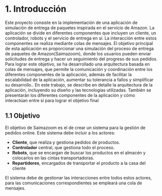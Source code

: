 # 1. Introducción
Este proyecto consiste en la implementación de una aplicación de simulación de entrega de paquetes inspirada en el servicio de Amazon. La aplicación se divide en diferentes componentes que incluyen un cliente, un controlador, robots y el servicio de entrega en sí. La interacción entre estos componentes se realiza mediante colas de mensajes.
El objetivo principal de esta aplicación es proporcionar una simulación del proceso de entrega de paquetes de Amazon(Saimazoom), donde los usuarios pueden enviar solicitudes de entrega y hacer un seguimiento del progreso de sus pedidos. Para lograr este objetivo, se ha desarrollado una arquitectura basada en colas de mensajes, que permite la comunicación y coordinación entre los diferentes componentes de la aplicación, además de facilitar la escalabilidad de la aplicación, aumentar su tolerancia a fallos y simplificar su desarrollo..
En este trabajo, se describe en detalle la arquitectura de la aplicación, incluyendo su diseño y las tecnologías utilizadas. También se presentarán los diferentes componentes de la aplicación y cómo interactúan entre sí para lograr el objetivo final 

## 1.1 Objetivo

El objetivo de Saimazoom es el de crear un sistema para la gestión de pedidos online. Este sistema debe incluir a los actores:
* **Cliente**, que realiza y gestiona pedidos de productos.
* **Controlador** central, que gestiona todo el proceso.
* **Robots**, que se encargan de buscar los productos en el almacén y colocarlos en las cintas transportadoras.
* **Repartidores**, encargados de transportar el producto a la casa del cliente

El sistema debe de gestionar las interacciones entre todos estos actores, para las comunicaciones correspondientes se empleará una cola de mensajes.
